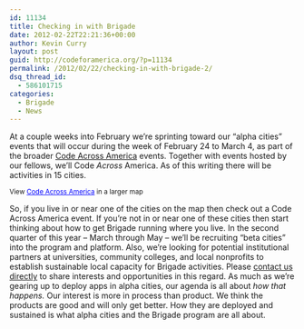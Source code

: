 ```yaml
---
id: 11134
title: Checking in with Brigade
date: 2012-02-22T22:21:36+00:00
author: Kevin Curry
layout: post
guid: http://codeforamerica.org/?p=11134
permalink: /2012/02/22/checking-in-with-brigade-2/
dsq_thread_id:
  - 586101715
categories:
  - Brigade
  - News
---
```

At a couple weeks into February we&#8217;re sprinting toward our &#8220;alpha cities&#8221; events that will occur during the week of February 24 to March 4, as part of the broader [Code Across America](http://codeforamerica.org/code-across-america) events. Together with events hosted by our fellows, we&#8217;ll Code _Across_ America. As of this writing there will be activities in 15 cities.

  
<small>View <a href="http://maps.google.com/maps/ms?msa=0&msid=211836600249959492431.0004b7e101749ee348269&ie=UTF8&t=m&source=embed&ll=37.160317,-111.621094&spn=48.334485,105.46875&z=3" style="color:#0000FF;text-align:left">Code Across America</a> in a larger map</small>

So, if you live in or near one of the cities on the map then check out a Code Across America event. If you&#8217;re not in or near one of these cities then start thinking about how to get Brigade running where you live. In the second quarter of this year &#8211; March through May &#8211; we&#8217;ll be recruiting &#8220;beta cities&#8221; into the program and platform. Also, we&#8217;re looking for potential institutional partners at universities, community colleges, and local nonprofits to establish sustainable local capacity for Brigade activities. Please [contact us directly](mailto:brigade-info@codeforamerica.org "mail to brigade-info") to share interests and opportunities in this regard. As much as we&#8217;re gearing up to deploy apps in alpha cities, our agenda is all about _how that happens._ Our interest is more in process than product. We think the products are good and will only get better. How they are deployed and sustained is what alpha cities and the Brigade program are all about.